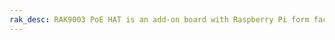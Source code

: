 ```yaml
---
rak_desc: RAK9003 PoE HAT is an add-on board with Raspberry Pi form factor which can be plugged into a Raspberry Pi directly. This makes it possible to power the Raspberry Pi via a standard CAT 5 Ethernet cable.
---
```


<rk-redirect to="/Product-Categories/WisHat/RAK9003-PoE-HAT/Overview/" />